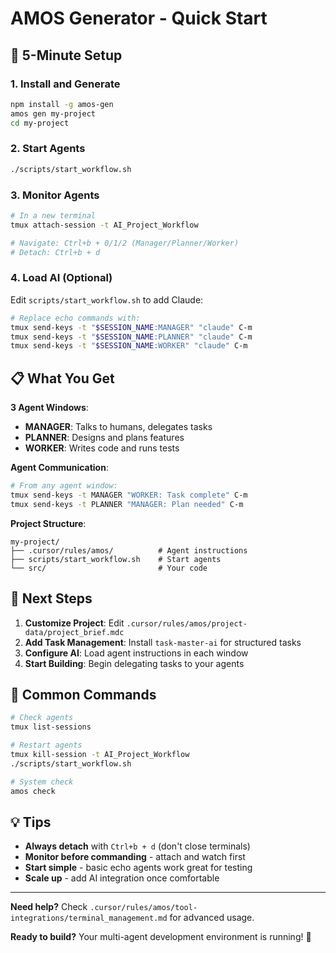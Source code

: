 # AMOS Generator - Quick Start

## 🚀 **5-Minute Setup**

### 1. Install and Generate
```bash
npm install -g amos-gen
amos gen my-project
cd my-project
```

### 2. Start Agents
```bash
./scripts/start_workflow.sh
```

### 3. Monitor Agents
```bash
# In a new terminal
tmux attach-session -t AI_Project_Workflow

# Navigate: Ctrl+b + 0/1/2 (Manager/Planner/Worker)
# Detach: Ctrl+b + d
```

### 4. Load AI (Optional)
Edit `scripts/start_workflow.sh` to add Claude:
```bash
# Replace echo commands with:
tmux send-keys -t "$SESSION_NAME:MANAGER" "claude" C-m
tmux send-keys -t "$SESSION_NAME:PLANNER" "claude" C-m  
tmux send-keys -t "$SESSION_NAME:WORKER" "claude" C-m
```

## 📋 **What You Get**

**3 Agent Windows**:
- **MANAGER**: Talks to humans, delegates tasks
- **PLANNER**: Designs and plans features  
- **WORKER**: Writes code and runs tests

**Agent Communication**:
```bash
# From any agent window:
tmux send-keys -t MANAGER "WORKER: Task complete" C-m
tmux send-keys -t PLANNER "MANAGER: Plan needed" C-m
```

**Project Structure**:
```
my-project/
├── .cursor/rules/amos/          # Agent instructions
├── scripts/start_workflow.sh    # Start agents
└── src/                         # Your code
```

## 🎯 **Next Steps**

1. **Customize Project**: Edit `.cursor/rules/amos/project-data/project_brief.mdc`
2. **Add Task Management**: Install `task-master-ai` for structured tasks
3. **Configure AI**: Load agent instructions in each window
4. **Start Building**: Begin delegating tasks to your agents

## 🔧 **Common Commands**

```bash
# Check agents
tmux list-sessions

# Restart agents
tmux kill-session -t AI_Project_Workflow
./scripts/start_workflow.sh

# System check
amos check
```

## 💡 **Tips**

- **Always detach** with `Ctrl+b + d` (don't close terminals)
- **Monitor before commanding** - attach and watch first
- **Start simple** - basic echo agents work great for testing
- **Scale up** - add AI integration once comfortable

---

**Need help?** Check `.cursor/rules/amos/tool-integrations/terminal_management.md` for advanced usage.

**Ready to build?** Your multi-agent development environment is running! 🎉